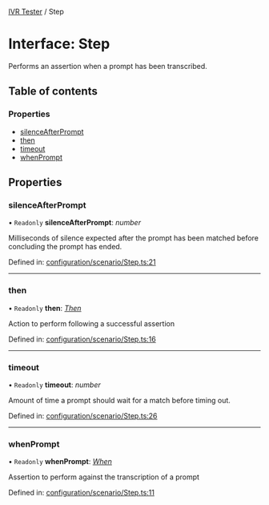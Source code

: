 [IVR Tester](../README.md) / Step

# Interface: Step

Performs an assertion when a prompt has been transcribed.

## Table of contents

### Properties

- [silenceAfterPrompt](step.md#silenceafterprompt)
- [then](step.md#then)
- [timeout](step.md#timeout)
- [whenPrompt](step.md#whenprompt)

## Properties

### silenceAfterPrompt

• `Readonly` **silenceAfterPrompt**: *number*

Milliseconds of silence expected after the prompt has been matched before concluding the prompt has ended.

Defined in: [configuration/scenario/Step.ts:21](https://github.com/LuisAntezana/ivr-tester/blob/2369b94/packages/ivr-tester/src/configuration/scenario/Step.ts#L21)

___

### then

• `Readonly` **then**: [*Then*](then.md)

Action to perform following a successful assertion

Defined in: [configuration/scenario/Step.ts:16](https://github.com/LuisAntezana/ivr-tester/blob/2369b94/packages/ivr-tester/src/configuration/scenario/Step.ts#L16)

___

### timeout

• `Readonly` **timeout**: *number*

Amount of time a prompt should wait for a match before timing out.

Defined in: [configuration/scenario/Step.ts:26](https://github.com/LuisAntezana/ivr-tester/blob/2369b94/packages/ivr-tester/src/configuration/scenario/Step.ts#L26)

___

### whenPrompt

• `Readonly` **whenPrompt**: [*When*](../README.md#when)

Assertion to perform against the transcription of a prompt

Defined in: [configuration/scenario/Step.ts:11](https://github.com/LuisAntezana/ivr-tester/blob/2369b94/packages/ivr-tester/src/configuration/scenario/Step.ts#L11)
